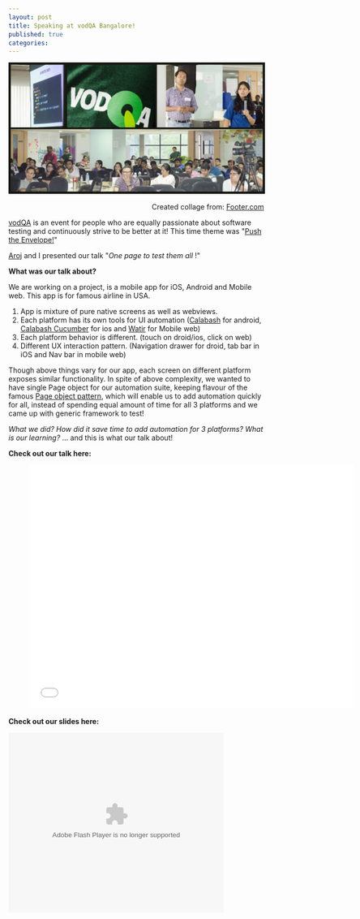 ```yaml
---
layout: post
title: Speaking at vodQA Bangalore!
published: true
categories:
---
```


<p align="middle">
    <img src="/assets/vodqa_bangalore.jpg" alt="vodQA Bangalore"  border="1">
   <figcaption align="right">Created collage from: <a href = "http://www.fotor.com/features/collage.html">Footer.com</a></figcaption>
</p>

[vodQA](https://www.facebook.com/groups/vodqa/) is an event for people who are equally passionate about software testing and continuously strive to be better at it! This time theme was "[Push the Envelope!](http://info.thoughtworks.com/registration-vodqa-bangalore-2015.html)"

[Aroj](https://www.linkedin.com/pub/aroj-george/b/573/74b) and I presented our talk "_One page to test them all_ !"

**What was our talk about?**

We are working on a project, is a mobile app for iOS, Android and Mobile web. This app is for famous airline in USA.

 1. App is mixture of pure native screens as well as webviews.
 2. Each platform has its own tools for UI automation ([Calabash](https://github.com/calabash/calabash-android) for android, [Calabash Cucumber](https://github.com/calabash/calabash-ios) for ios and [Watir](http://watir.com/) for Mobile web)
 3. Each platform behavior is different. (touch on droid/ios, click on web)
 4. Different UX interaction pattern. (Navigation drawer for droid, tab bar in iOS and Nav bar in mobile web)

 Though above things vary for our app, each screen on different platform exposes similar functionality. In spite of above complexity, we wanted to have single Page object for our automation suite, keeping flavour of the famous [Page object pattern](http://martinfowler.com/bliki/PageObject.html), which will enable us to add automation quickly for all, instead of spending equal amount of time for all 3 platforms and we came up with generic framework to test!

 _What we did? How did it save time to add automation for 3 platforms? What is our learning?_ ... and this is what our talk about!


**Check out our talk here:**

<div class="video">
    <figure>
        <iframe width="640" height="480" src="//www.youtube.com/embed/b1On2xlURcY?rel=0" frameborder="0" allowfullscreen></iframe>
    </figure>
</div>


**Check out our slides here:**

<div>
<object width="425" height="354" id="player">
<param name="movie" value="http://www.authorstream.com/player.swf?fb=0&nb=1&ct=5&ap=0&pl=as&c=dfdfdf&p=2509881_635690261162401250&fi=1" />
<param name="allowFullScreenInteractive" value="true" />
<param name="allowScriptAccess" value="always"/>
<embed src="http://www.authorstream.com/player.swf?fb=0&nb=1&ct=5&ap=0&pl=as&c=dfdfdf&p=2509881_635690261162401250&fi=1" type="application/x-shockwave-flash" allowscriptaccess="always" allowFullScreenInteractive="true" width="425" height="354"></embed>
</object>
</div>






